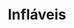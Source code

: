 ---
template: ToyIndex
title: Infláveis
subtitle: ''
featuredImage: 'https://brincadeira.co/'
meta:
  title: Infláveis
---